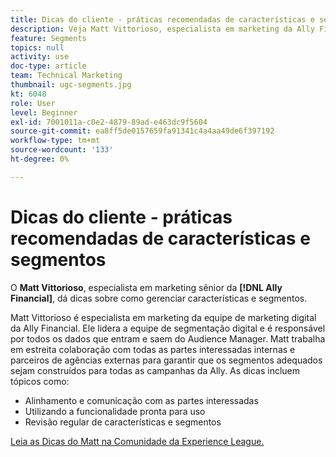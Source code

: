 ```yaml
---
title: Dicas do cliente - práticas recomendadas de características e segmentos
description: Veja Matt Vittorioso, especialista em marketing da Ally Financial, que dá dicas sobre como gerenciar características e segmentos.
feature: Segments
topics: null
activity: use
doc-type: article
team: Technical Marketing
thumbnail: ugc-segments.jpg
kt: 6048
role: User
level: Beginner
exl-id: 7001011a-c0e2-4879-89ad-e463dc9f5604
source-git-commit: ea8ff5de0157659fa91341c4a4aa49de6f397192
workflow-type: tm+mt
source-wordcount: '133'
ht-degree: 0%

---
```


# Dicas do cliente - práticas recomendadas de características e segmentos

O **Matt Vittorioso**, especialista em marketing sênior da **[!DNL Ally Financial]**, dá dicas sobre como gerenciar características e segmentos.

Matt Vittorioso é especialista em marketing da equipe de marketing digital da Ally Financial. Ele lidera a equipe de segmentação digital e é responsável por todos os dados que entram e saem do Audience Manager. Matt trabalha em estreita colaboração com todas as partes interessadas internas e parceiros de agências externas para garantir que os segmentos adequados sejam construídos para todas as campanhas da Ally. As dicas incluem tópicos como:

* Alinhamento e comunicação com as partes interessadas
* Utilizando a funcionalidade pronta para uso
* Revisão regular de características e segmentos

[Leia as Dicas do Matt na Comunidade da Experience League.](https://experienceleaguecommunities.adobe.com/t5/adobe-audience-manager-blogs/traits-and-segments-best-practices/ba-p/367729)
